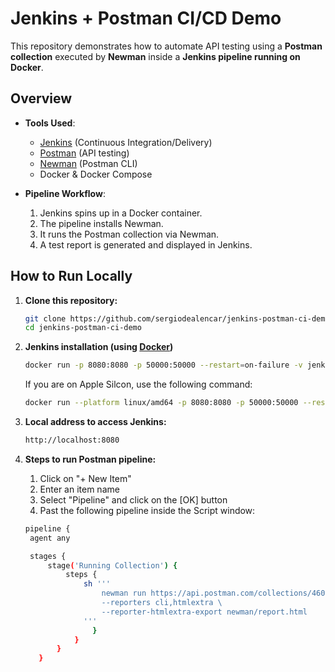 # Jenkins + Postman CI/CD Demo

This repository demonstrates how to automate API testing using a **Postman collection** executed by **Newman** inside a **Jenkins pipeline running on Docker**.

## Overview

- **Tools Used**:
  - [Jenkins](https://www.jenkins.io/) (Continuous Integration/Delivery)
  - [Postman](https://www.postman.com/) (API testing)
  - [Newman](https://www.npmjs.com/package/newman) (Postman CLI)
  - Docker & Docker Compose

- **Pipeline Workflow**:
  1. Jenkins spins up in a Docker container.
  2. The pipeline installs Newman.
  3. It runs the Postman collection via Newman.
  4. A test report is generated and displayed in Jenkins.

## How to Run Locally

1. **Clone this repository:**
   ```bash
   git clone https://github.com/sergiodealencar/jenkins-postman-ci-demo.git
   cd jenkins-postman-ci-demo
   ```

2. **Jenkins installation (using [Docker](https://www.docker.com/products/docker-desktop))**
   ```bash
   docker run -p 8080:8080 -p 50000:50000 --restart=on-failure -v jenkins_home:/var/jenkins_home --env JAVA_OPTS="-Dfile.encoding=UTF8" vdespa/jenkins-postman
   ```

   If you are on Apple Silcon, use the following command:
   ```bash
   docker run --platform linux/amd64 -p 8080:8080 -p 50000:50000 --restart=on-failure -v jenkins_home:/var/jenkins_home --env JAVA_OPTS="-Dfile.encoding=UTF8" vdespa/jenkins-postman
   ```
   
3. **Local address to access Jenkins:**
   ```bash
   http://localhost:8080
   ```
   
4. **Steps to run Postman pipeline:**
   1. Click on "+ New Item"
   2. Enter an item name
   3. Select "Pipeline" and click on the [OK] button
   4. Past the following pipeline inside the Script window:
  
   ```bash
   pipeline {
    agent any

    stages {
        stage('Running Collection') {
            steps {
                sh '''
                    newman run https://api.postman.com/collections/46008687-2486952c-da6a-4f29-a6fc-d8de420e4b94?access_key=PMAT-01K3Y0YPXV81AEPN1R9WD98695 \
                    --reporters cli,htmlextra \
                    --reporter-htmlextra-export newman/report.html
                '''
                  }
              }
          }
      }
     ```
   
   
